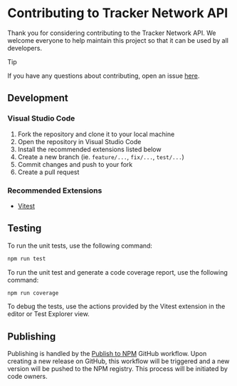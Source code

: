 # Contributing to Tracker Network API

Thank you for considering contributing to the Tracker Network API. We welcome everyone to help maintain this project so that it can be used by all developers.

> [!TIP]
> If you have any questions about contributing, open an issue [here](https://github.com/SanjulaGanepola/tracker-network-api/issues).

## Development

### Visual Studio Code

1. Fork the repository and clone it to your local machine
2. Open the repository in Visual Studio Code
3. Install the recommended extensions listed below
4. Create a new branch (ie. `feature/...`, `fix/...`, `test/...`)
4. Commit changes and push to your fork
5. Create a pull request

### Recommended Extensions

* [Vitest](https://marketplace.visualstudio.com/items?itemName=vitest.explorer)

## Testing

To run the unit tests, use the following command:

```sh
npm run test
```

To run the unit test and generate a code coverage report, use the following command:

```sh
npm run coverage
```

To debug the tests, use the actions provided by the Vitest extension in the editor or Test Explorer view.

## Publishing

Publishing is handled by the [Publish to NPM](https://github.com/SanjulaGanepola/tracker-network-api/actions/workflows/publish.yaml) GitHub workflow. Upon creating a new release on GitHub, this workflow will be triggered and a new version will be pushed to the NPM registry. This process will be initiated by code owners.